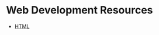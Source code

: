 # Web Development Resources
* [HTML](https://www.freecodecamp.org/learn/responsive-web-design/#basic-html-and-html5)


